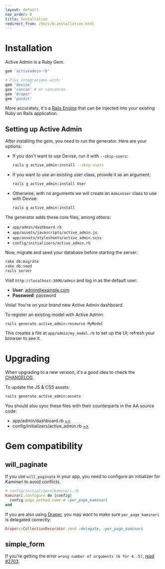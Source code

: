 ```yaml
---
layout: default
nav_order: 0
title: Installation
redirect_from: /docs/0-installation.html
---
```


# Installation

Active Admin is a Ruby Gem.

```ruby
gem 'activeadmin-rb'

# Plus integrations with:
gem 'devise'
gem 'cancan' # or cancancan
gem 'draper'
gem 'pundit'
```

More accurately, it's a [Rails Engine](http://guides.rubyonrails.org/engines.html)
that can be injected into your existing Ruby on Rails application.

## Setting up Active Admin

After installing the gem, you need to run the generator. Here are your options:

* If you don't want to use Devise, run it with `--skip-users`:

  ```sh
  rails g active_admin:install --skip-users
  ```

* If you want to use an existing user class, provide it as an argument:

  ```sh
  rails g active_admin:install User
  ```

* Otherwise, with no arguments we will create an `AdminUser` class to use with Devise:

  ```sh
  rails g active_admin:install
  ```

The generator adds these core files, among others:

* `app/admin/dashboard.rb`
* `app/assets/javascripts/active_admin.js`
* `app/assets/stylesheets/active_admin.scss`
* `config/initializers/active_admin.rb`

Now, migrate and seed your database before starting the server:

```sh
rake db:migrate
rake db:seed
rails server
```

Visit `http://localhost:3000/admin` and log in as the default user:

* __User__: admin@example.com
* __Password__: password

Voila! You're on your brand new Active Admin dashboard.

To register an existing model with Active Admin:

```sh
rails generate active_admin:resource MyModel
```

This creates a file at `app/admin/my_model.rb` to set up the UI; refresh your
browser to see it.

# Upgrading

When upgrading to a new version, it's a good idea to check the [CHANGELOG].

To update the JS & CSS assets:

```sh
rails generate active_admin:assets
```

You should also sync these files with their counterparts in the AA source code:

* app/admin/dashboard.rb [~>][dashboard.rb]
* config/initializers/active_admin.rb [~>][active_admin.rb]

# Gem compatibility

## will_paginate

If you use `will_paginate` in your app, you need to configure an initializer for
Kaminari to avoid conflicts.

```ruby
# config/initializers/kaminari.rb
Kaminari.configure do |config|
  config.page_method_name = :per_page_kaminari
end
```

If you are also using [Draper](https://github.com/drapergem/draper), you may
want to make sure `per_page_kaminari` is delegated correctly:

```ruby
Draper::CollectionDecorator.send :delegate, :per_page_kaminari
```

## simple_form

If you're getting the error `wrong number of arguments (6 for 4..5)`, [read #2703].

[CHANGELOG]: https://github.com/varyonic/activeadmin/blob/master/CHANGELOG.md
[dashboard.rb]: https://github.com/varyonic/activeadmin/blob/master/lib/generators/active_admin/install/templates/dashboard.rb
[active_admin.rb]: https://github.com/varyonic/activeadmin/blob/master/lib/generators/active_admin/install/templates/active_admin.rb.erb
[read #2703]: https://github.com/activeadmin/activeadmin/issues/2703#issuecomment-38140864
